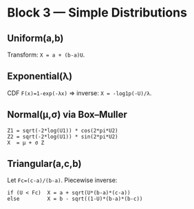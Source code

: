 # Block 3 — Simple Distributions

## Uniform(a,b)
Transform: `X = a + (b-a)U`.

## Exponential(λ)
CDF `F(x)=1-exp(-λx)` ⇒ inverse: `X = -log1p(-U)/λ`.

## Normal(μ,σ) via Box–Muller
```
Z1 = sqrt(-2*log(U1)) * cos(2*pi*U2)
Z2 = sqrt(-2*log(U1)) * sin(2*pi*U2)
X  = μ + σ Z
```

## Triangular(a,c,b)
Let `Fc=(c-a)/(b-a)`. Piecewise inverse:
```
if (U < Fc)  X = a + sqrt(U*(b-a)*(c-a))
else         X = b - sqrt((1-U)*(b-a)*(b-c))
```
